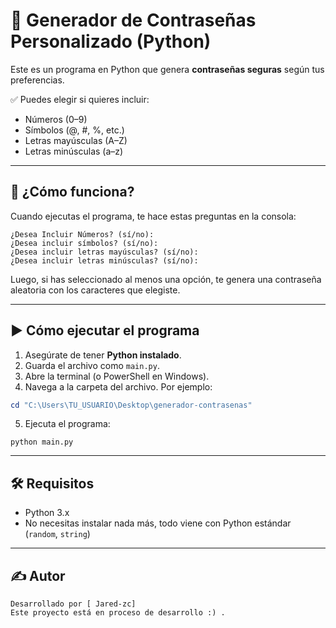 # 🔐 Generador de Contraseñas Personalizado (Python)

Este es un programa en Python que genera **contraseñas seguras** según tus preferencias.

✅ Puedes elegir si quieres incluir:
- Números (0–9)
- Símbolos (@, #, %, etc.)
- Letras mayúsculas (A–Z)
- Letras minúsculas (a–z)

---

## 🧠 ¿Cómo funciona?

Cuando ejecutas el programa, te hace estas preguntas en la consola:

```
¿Desea Incluir Números? (sí/no): 
¿Desea incluir símbolos? (sí/no): 
¿Desea incluir letras mayúsculas? (sí/no): 
¿Desea incluir letras minúsculas? (sí/no): 
```

Luego, si has seleccionado al menos una opción, te genera una contraseña aleatoria con los caracteres que elegiste.

---

## ▶️ Cómo ejecutar el programa

1. Asegúrate de tener **Python instalado**.
2. Guarda el archivo como `main.py`.
3. Abre la terminal (o PowerShell en Windows).
4. Navega a la carpeta del archivo. Por ejemplo:

```powershell
cd "C:\Users\TU_USUARIO\Desktop\generador-contrasenas"
```

5. Ejecuta el programa:

```
python main.py
```

---

## 🛠️ Requisitos

- Python 3.x
- No necesitas instalar nada más, todo viene con Python estándar (`random`, `string`)


---

## ✍️ Autor

```
Desarrollado por [ Jared-zc]
Este proyecto está en proceso de desarrollo :) .
```
